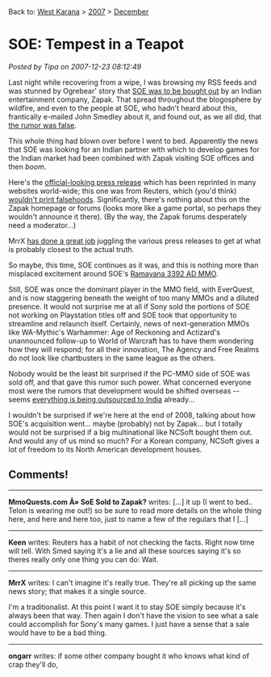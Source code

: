 Back to: [West Karana](/posts/westkarana.md) > [2007](/posts/2007/westkarana.md) > [December](./westkarana.md)
# SOE: Tempest in a Teapot

*Posted by Tipa on 2007-12-23 08:12:49*

Last night while recovering from a wipe, I was browsing my RSS feeds and was stunned by Ogrebear' story that [SOE was to be bought out](http://ogrebear.com/?p=325) by an Indian entertainment company, Zapak. That spread throughout the blogosphere by wildfire, and even to the people at SOE, who hadn't heard about this, frantically e-mailed John Smedley about it, and found out, as we all did, that [the rumor was false](http://www.massively.com/2007/12/23/john-smedley-sony-online-is-not-getting-purchased-by-zapak/).

This whole thing had blown over before I went to bed. Apparently the news that SOE was looking for an Indian partner with which to develop games for the Indian market had been combined with Zapak visiting SOE offices and then *boom*. 

Here's the [official-looking press release](http://www.reuters.com/article/mergersNews/idUSBOM22006020071223) which has been reprinted in many websites world-wide; this one was from Reuters, which (you'd think) [wouldn't print falsehoods](http://www.ynetnews.com/articles/0,7340,L-3286966,00.html). Significantly, there's nothing about this on the Zapak homepage or forums (looks more like a game portal, so perhaps they wouldn't announce it there). (By the way, the Zapak forums desperately need a moderator...)

MrrX [has done a great job](http://mrrx.wordpress.com/2007/12/22/the-most-amazing-story-in-mmo-history-except-its-false/) juggling the various press releases to get at what is probably closest to the actual truth.

So maybe, this time, SOE continues as it was, and this is nothing more than misplaced excitement around SOE's [Ramayana 3392 AD MMO](http://www.joystiq.com/2007/08/09/soe-announces-ramayan-3392-a-d-mmo/).

Still, SOE was once the dominant player in the MMO field, with EverQuest, and is now staggering beneath the weight of too many MMOs and a diluted presence. It would not surprise me at all if Sony sold the portions of SOE not working on Playstation titles off and SOE took that opportunity to streamline and relaunch itself. Certainly, news of next-generation MMOs like WA-Mythic's Warhammer: Age of Reckoning and Actizard's unannounced follow-up to World of Warcraft has to have them wondering how they will respond; for all their innovation, The Agency and Free Realms do not look like chartbusters in the same league as the others.

Nobody would be the least bit surprised if the PC-MMO side of SOE was sold off, and that gave this rumor such power. What concerned everyone most were the rumors that development would be shifted overseas -- seems [everything is being outsourced to India](http://rogerebert.suntimes.com/apps/pbcs.dll/article?AID=/20060119/REVIEWS/60110006) already...

I wouldn't be surprised if we're here at the end of 2008, talking about how SOE's acquisition went... maybe (probably) not by Zapak... but I totally would not be surprised if a big multinational like NCSoft bought them out. And would any of us mind so much? For a Korean company, NCSoft gives a lot of freedom to its North American development houses.

## Comments!

---

**MmoQuests.com Â» SoE Sold to Zapak?** writes: [...] it up (I went to bed.. Telon is wearing me out!) so be sure to read more details on the whole thing here, and here and here too, just to name a few of the regulars that I [...]

---

**Keen** writes: Reuters has a habit of not checking the facts. Right now time will tell. With Smed saying it's a lie and all these sources saying it's so theres really only one thing you can do: Wait.

---

**MrrX** writes: I can't imagine it's really true. They're all picking up the same news story; that makes it a single source.

I'm a traditionalist. At this point I want it to stay SOE simply because it's always been that way. Then again I don't have the vision to see what a sale could accomplish for Sony's many games. I just have a sense that a sale would have to be a bad thing.

---

**ongarr** writes: if some other company bought it who knows what kind of crap they'll do,

